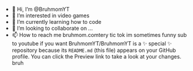 - 👋 Hi, I’m @BruhmomYT
- 👀 I’m interested in video games
- 🌱 I’m currently learning how to code
- 💞️ I’m looking to collaborate on ...
- 📫 How to reach me bruhmom.comtery tic tok
im sometimes funny
sub to youtube if you want 
BruhmomYT/BruhmomYT is a ✨ special ✨ repository because its `README.md` (this file) appears on your GitHub profile.
You can click the Preview link to take a look at your changes.
bruh
